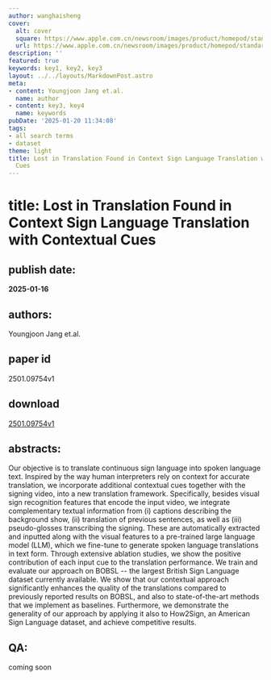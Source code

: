 ```yaml
---
author: wanghaisheng
cover:
  alt: cover
  square: https://www.apple.com.cn/newsroom/images/product/homepod/standard/Apple-HomePod-hero-230118_big.jpg.large_2x.jpg
  url: https://www.apple.com.cn/newsroom/images/product/homepod/standard/Apple-HomePod-hero-230118_big.jpg.large_2x.jpg
description: ''
featured: true
keywords: key1, key2, key3
layout: ../../layouts/MarkdownPost.astro
meta:
- content: Youngjoon Jang et.al.
  name: author
- content: key3, key4
  name: keywords
pubDate: '2025-01-20 11:34:08'
tags:
- all search terms
- dataset
theme: light
title: Lost in Translation Found in Context Sign Language Translation with Contextual
  Cues
---
```


# title: Lost in Translation Found in Context Sign Language Translation with Contextual Cues 
## publish date: 
**2025-01-16** 
## authors: 
  Youngjoon Jang et.al. 
## paper id
2501.09754v1
## download
[2501.09754v1](http://arxiv.org/abs/2501.09754v1)
## abstracts:
Our objective is to translate continuous sign language into spoken language text. Inspired by the way human interpreters rely on context for accurate translation, we incorporate additional contextual cues together with the signing video, into a new translation framework. Specifically, besides visual sign recognition features that encode the input video, we integrate complementary textual information from (i) captions describing the background show, (ii) translation of previous sentences, as well as (iii) pseudo-glosses transcribing the signing. These are automatically extracted and inputted along with the visual features to a pre-trained large language model (LLM), which we fine-tune to generate spoken language translations in text form. Through extensive ablation studies, we show the positive contribution of each input cue to the translation performance. We train and evaluate our approach on BOBSL -- the largest British Sign Language dataset currently available. We show that our contextual approach significantly enhances the quality of the translations compared to previously reported results on BOBSL, and also to state-of-the-art methods that we implement as baselines. Furthermore, we demonstrate the generality of our approach by applying it also to How2Sign, an American Sign Language dataset, and achieve competitive results.
## QA:
coming soon
